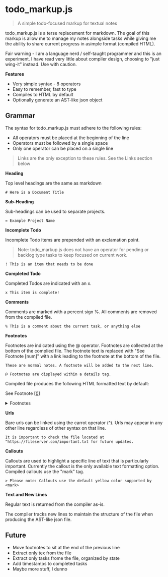 # todo_markup.js

> A simple todo-focused markup for textual notes

todo_markup.js is a terse replacement for markdown. The goal of this markup is allow me to manage my notes alongside tasks while giving me the ability to share current progress in asimple format (compiled HTML). 

Fair warning - I am a language nerd / self-taught programmer and this is an experiment. I have read very little about compiler design, choosing to "just wing-it" instead. Use with caution.

**Features**

- Very simple syntax - 8 operators
- Easy to remember, fast to type
- Compiles to HTML by default
- Optionally generate an AST-like json object

## Grammar

The syntax for todo_markup.js must adhere to the following rules:

- All operators must be placed at the beginning of the line
- Operators must be followed by a single space
- Only one operator can be placed on a single line

> Links are the only exception to these rules. See the Links section below

**Heading**

Top level headings are the same as markdown

```
# Here is a Document Title

```

**Sub-Heading**

Sub-headings can be used to separate projects.


```
= Example Project Name

```

**Incomplete Todo**

Incomplete Todo items are prepended with an exclamation point.

> Note: todo_markup.js does not have an operator for pending or backlog type tasks to keep focused on current work. 

```
! This is an item that needs to be done

```

**Completed Todo**

Completed Todos are indicated with an x.

```
x This item is complete!

```

**Comments**

Comments are marked with a percent sign %. All comments are removed from the compiled file. 


```
% This is a comment about the current task, or anything else

```

**Footnotes**

Footnotes are indicated using the @ operator. Footnotes are collected at the bottom of the complied file. The footnote text is replaced with "See Footnote [num]" with a link leading to the footnote at the bottom of the file. 


```
These are normal notes. A footnote will be added to the next line.

@ Footnotes are displayed within a details tag.

```

Compiled file produces the following HTML formatted text by default:


See Footnote [<a id="src" href="#fnex">0</a>]

<details>
<summary>Footnotes</summary>
[<a href="#src" id="fnex">0</a>]: Footnotes are displayed within a details tag.
</details>


**Urls**

Bare urls can be linked using the carrot operator (^). Urls may appear in any other line regardless of other syntax on that line. 

```
It is important to check the file located at ^https://fileserver.com/important.txt for future updates.

```

**Callouts**

Callouts are used to highlight a specific line of text that is particularly important. Currently the callout is the only available text formatting option. Compiled callouts use the "mark" tag.

```
> Please note: Callouts use the default yellow color supported by <mark>

```


**Text and New Lines**

Regular text is returned from the compiler as-is.

The compiler tracks new lines to maintain the structure of the file when producing the AST-like json file. 

## Future

- Move footnotes to sit at the end of the previous line
- Extract only tex from the file
- Extract only tasks frome the file, organized by state
- Add timestamps to completed tasks
- Maybe more stuff, I dunno
